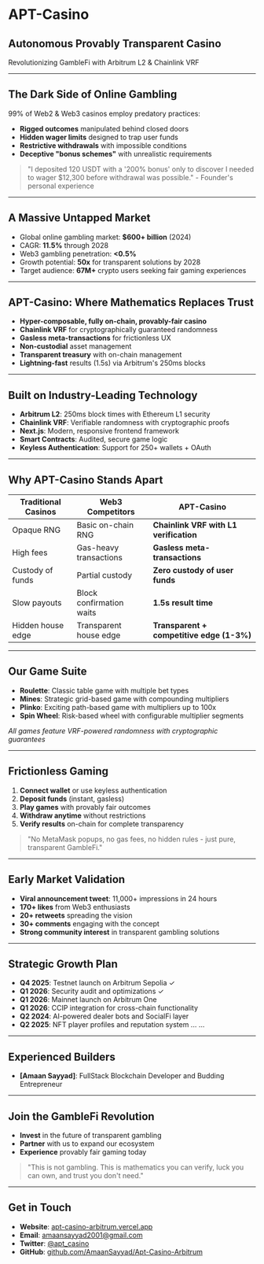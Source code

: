 # APT-Casino
## Autonomous Provably Transparent Casino

Revolutionizing GambleFi with Arbitrum L2 & Chainlink VRF

---

## The Dark Side of Online Gambling

99% of Web2 & Web3 casinos employ predatory practices:

- **Rigged outcomes** manipulated behind closed doors
- **Hidden wager limits** designed to trap user funds
- **Restrictive withdrawals** with impossible conditions
- **Deceptive "bonus schemes"** with unrealistic requirements

> "I deposited 120 USDT with a '200% bonus' only to discover I needed to wager $12,300 before withdrawal was possible." - Founder's personal experience

---

## A Massive Untapped Market

- Global online gambling market: **$600+ billion** (2024)
- CAGR: **11.5%** through 2028
- Web3 gambling penetration: **<0.5%**
- Growth potential: **50x** for transparent solutions by 2028
- Target audience: **67M+** crypto users seeking fair gaming experiences

---

## APT-Casino: Where Mathematics Replaces Trust

- **Hyper-composable, fully on-chain, provably-fair casino**
- **Chainlink VRF** for cryptographically guaranteed randomness
- **Gasless meta-transactions** for frictionless UX
- **Non-custodial** asset management
- **Transparent treasury** with on-chain management
- **Lightning-fast** results (1.5s) via Arbitrum's 250ms blocks

---

## Built on Industry-Leading Technology

- **Arbitrum L2**: 250ms block times with Ethereum L1 security
- **Chainlink VRF**: Verifiable randomness with cryptographic proofs
- **Next.js**: Modern, responsive frontend framework
- **Smart Contracts**: Audited, secure game logic
- **Keyless Authentication**: Support for 250+ wallets + OAuth

---

## Why APT-Casino Stands Apart

| Traditional Casinos | Web3 Competitors | **APT-Casino** |
|---|---|---|
| Opaque RNG | Basic on-chain RNG | **Chainlink VRF with L1 verification** |
| High fees | Gas-heavy transactions | **Gasless meta-transactions** |
| Custody of funds | Partial custody | **Zero custody of user funds** |
| Slow payouts | Block confirmation waits | **1.5s result time** |
| Hidden house edge | Transparent house edge | **Transparent + competitive edge (1-3%)** |

---

## Our Game Suite

- **Roulette**: Classic table game with multiple bet types
- **Mines**: Strategic grid-based game with compounding multipliers
- **Plinko**: Exciting path-based game with multipliers up to 100x
- **Spin Wheel**: Risk-based wheel with configurable multiplier segments

*All games feature VRF-powered randomness with cryptographic guarantees*

---

## Frictionless Gaming

1. **Connect wallet** or use keyless authentication
2. **Deposit funds** (instant, gasless)
3. **Play games** with provably fair outcomes
4. **Withdraw anytime** without restrictions
5. **Verify results** on-chain for complete transparency

> "No MetaMask popups, no gas fees, no hidden rules - just pure, transparent GambleFi."

---

## Early Market Validation

- **Viral announcement tweet**: 11,000+ impressions in 24 hours
- **170+ likes** from Web3 enthusiasts
- **20+ retweets** spreading the vision
- **30+ comments** engaging with the concept
- **Strong community interest** in transparent gambling solutions

---

## Strategic Growth Plan

- **Q4 2025**: Testnet launch on Arbitrum Sepolia ✓
- **Q1 2026**: Security audit and optimizations ✓
- **Q1 2026**: Mainnet launch on Arbitrum One
- **Q1 2026**: CCIP integration for cross-chain functionality
- **Q2 2024**: AI-powered dealer bots and SocialFi layer
- **Q2 2025**: NFT player profiles and reputation system
...
...
---

## Experienced Builders

- **[Amaan Sayyad]**: FullStack Blockchain Developer and Budding Entrepreneur
---

## Join the GambleFi Revolution

- **Invest** in the future of transparent gambling
- **Partner** with us to expand our ecosystem
- **Experience** provably fair gaming today

> "This is not gambling. This is mathematics you can verify, luck you can own, and trust you don't need."

---

## Get in Touch

- **Website**: [apt-casino-arbitrum.vercel.app](https://apt-casino-arbitrum.vercel.app/)
- **Email**: [amaansayyad2001@gmail.com](mailto:amaansayyad2001@gmail.com)
- **Twitter**: [@apt_casino](https://twitter.com/apt_casino)
- **GitHub**: [github.com/AmaanSayyad/Apt-Casino-Arbitrum](https://github.com/AmaanSayyad/Apt-Casino-Arbitrum)
